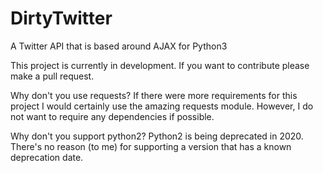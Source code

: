 # DirtyTwitter
A Twitter API that is based around AJAX for Python3

This project is currently in development. If you want to contribute please make a pull request.

Why don't you use requests?
If there were more requirements for this project I would certainly use the amazing requests module. However, I do not want to require any dependencies if possible.

Why don't you support python2?
Python2 is being deprecated in 2020. There's no reason (to me) for supporting a version that has a known deprecation date.
